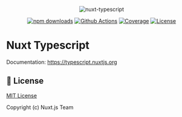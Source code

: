 <p align="center">
 <img alt="nuxt-typescript" src="https://user-images.githubusercontent.com/904724/62768088-62629780-ba96-11e9-9aa4-e08a46663582.png"/>
</p>

<p align="center">
  <a href="https://npmjs.com/package/@nuxt/types"><img src="https://img.shields.io/npm/dt/@nuxt/types.svg?style=flat-square" alt="npm downloads"></a>
  <a href="https://github.com/nuxt/typescript/actions"><img src="https://img.shields.io/github/workflow/status/nuxt/typescript/test?label=ci&style=flat-square" alt="Github Actions"></a>
  <a href="https://codecov.io/gh/nuxt/typescript"><img src="https://img.shields.io/codecov/c/github/nuxt/typescript.svg?style=flat-square" alt="Coverage"></a>
  <a href="https://github.com/nuxt/typescript"><img src="https://img.shields.io/github/license/nuxt/typescript.svg?style=flat-square" alt="License"></a>
</p>

# Nuxt Typescript

Documentation: https://typescript.nuxtjs.org

## 📑 License

[MIT License](./LICENSE)

Copyright (c) Nuxt.js Team
